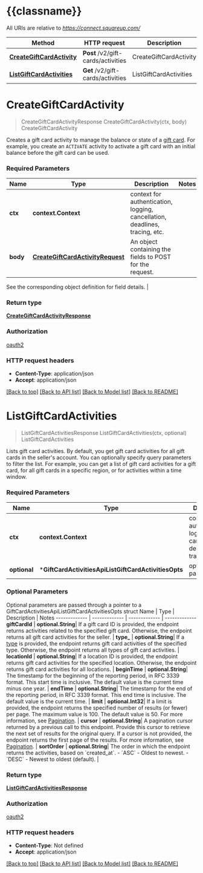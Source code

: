# {{classname}}

All URIs are relative to *https://connect.squareup.com/*

Method | HTTP request | Description
------------- | ------------- | -------------
[**CreateGiftCardActivity**](GiftCardActivitiesApi.md#CreateGiftCardActivity) | **Post** /v2/gift-cards/activities | CreateGiftCardActivity
[**ListGiftCardActivities**](GiftCardActivitiesApi.md#ListGiftCardActivities) | **Get** /v2/gift-cards/activities | ListGiftCardActivities

# **CreateGiftCardActivity**
> CreateGiftCardActivityResponse CreateGiftCardActivity(ctx, body)
CreateGiftCardActivity

Creates a gift card activity to manage the balance or state of a [gift card](https://developer.squareup.com/reference/square_2024-07-17/objects/GiftCard).  For example, you create an `ACTIVATE` activity to activate a gift card with an initial balance  before the gift card can be used.

### Required Parameters

Name | Type | Description  | Notes
------------- | ------------- | ------------- | -------------
 **ctx** | **context.Context** | context for authentication, logging, cancellation, deadlines, tracing, etc.
  **body** | [**CreateGiftCardActivityRequest**](CreateGiftCardActivityRequest.md)| An object containing the fields to POST for the request.

See the corresponding object definition for field details. | 

### Return type

[**CreateGiftCardActivityResponse**](CreateGiftCardActivityResponse.md)

### Authorization

[oauth2](../README.md#oauth2)

### HTTP request headers

 - **Content-Type**: application/json
 - **Accept**: application/json

[[Back to top]](#) [[Back to API list]](../README.md#documentation-for-api-endpoints) [[Back to Model list]](../README.md#documentation-for-models) [[Back to README]](../README.md)

# **ListGiftCardActivities**
> ListGiftCardActivitiesResponse ListGiftCardActivities(ctx, optional)
ListGiftCardActivities

Lists gift card activities. By default, you get gift card activities for all gift cards in the seller's account. You can optionally specify query parameters to filter the list. For example, you can get a list of gift card activities for a gift card, for all gift cards in a specific region, or for activities within a time window.

### Required Parameters

Name | Type | Description  | Notes
------------- | ------------- | ------------- | -------------
 **ctx** | **context.Context** | context for authentication, logging, cancellation, deadlines, tracing, etc.
 **optional** | ***GiftCardActivitiesApiListGiftCardActivitiesOpts** | optional parameters | nil if no parameters

### Optional Parameters
Optional parameters are passed through a pointer to a GiftCardActivitiesApiListGiftCardActivitiesOpts struct
Name | Type | Description  | Notes
------------- | ------------- | ------------- | -------------
 **giftCardId** | **optional.String**| If a gift card ID is provided, the endpoint returns activities related  to the specified gift card. Otherwise, the endpoint returns all gift card activities for  the seller. | 
 **type_** | **optional.String**| If a [type](https://developer.squareup.com/reference/square_2024-07-17/objects/GiftCardActivityType) is provided, the endpoint returns gift card activities of the specified type.  Otherwise, the endpoint returns all types of gift card activities. | 
 **locationId** | **optional.String**| If a location ID is provided, the endpoint returns gift card activities for the specified location.  Otherwise, the endpoint returns gift card activities for all locations. | 
 **beginTime** | **optional.String**| The timestamp for the beginning of the reporting period, in RFC 3339 format. This start time is inclusive. The default value is the current time minus one year. | 
 **endTime** | **optional.String**| The timestamp for the end of the reporting period, in RFC 3339 format. This end time is inclusive. The default value is the current time. | 
 **limit** | **optional.Int32**| If a limit is provided, the endpoint returns the specified number  of results (or fewer) per page. The maximum value is 100. The default value is 50. For more information, see [Pagination](https://developer.squareup.com/docs/working-with-apis/pagination). | 
 **cursor** | **optional.String**| A pagination cursor returned by a previous call to this endpoint. Provide this cursor to retrieve the next set of results for the original query. If a cursor is not provided, the endpoint returns the first page of the results. For more information, see [Pagination](https://developer.squareup.com/docs/working-with-apis/pagination). | 
 **sortOrder** | **optional.String**| The order in which the endpoint returns the activities, based on &#x60;created_at&#x60;. - &#x60;ASC&#x60; - Oldest to newest. - &#x60;DESC&#x60; - Newest to oldest (default). | 

### Return type

[**ListGiftCardActivitiesResponse**](ListGiftCardActivitiesResponse.md)

### Authorization

[oauth2](../README.md#oauth2)

### HTTP request headers

 - **Content-Type**: Not defined
 - **Accept**: application/json

[[Back to top]](#) [[Back to API list]](../README.md#documentation-for-api-endpoints) [[Back to Model list]](../README.md#documentation-for-models) [[Back to README]](../README.md)

